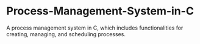 # Process-Management-System-in-C
A process management system in C, which includes functionalities for creating, managing, and scheduling processes.
